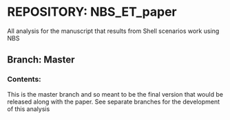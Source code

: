 # REPOSITORY: NBS_ET_paper
All analysis for the manuscript that results from Shell scenarios work using NBS

## Branch: Master

### Contents:
This is the master branch and so meant to be the final version that would be released along with the paper. See separate branches for the development of this analysis
